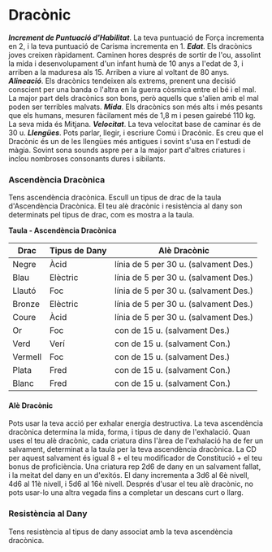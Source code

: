 # Dracònic

***Increment de Puntuació d'Habilitat***. La teva puntuació de Força incrementa en 2, i la teva puntuació de Carisma incrementa en 1.
***Edat***. Els dracònics joves creixen ràpidament. Caminen hores després de sortir de l'ou, assolint la mida i desenvolupament d'un infant humà de 10 anys a l'edat de 3, i arriben a la maduresa als 15. Arriben a viure al voltant de 80 anys.
***Alineació***. Els dracònics tendeixen als extrems, prenent una decisió conscient per una banda o l'altra en la guerra còsmica entre el bé i el mal. La major part dels dracònics son bons, però aquells que s'alien amb el mal poden ser terribles malvats.
***Mida***. Els dracònics son més alts i més pesants que els humans, mesuren fàcilament més de 1,8 m i pesen gairebé 110 kg. La seva mida és Mitjana.
***Velocitat***. La teva velocitat base de caminar és de 30 u.
***Llengües***. Pots parlar, llegir, i escriure Comú i Dracònic. Es creu que el Dracònic és un de les llengües més antigues i sovint s'usa en l'estudi de màgia. Sovint sona sounds aspre per a la major part d'altres criatures i inclou nombroses consonants dures i sibilants.

### Ascendència Dracònica
Tens ascendència dracònica. Escull un tipus de drac de la taula d'Ascendència Dracònica. El teu alè dracònic i resistència al dany son determinats pel tipus de drac, com es mostra a la taula.

**Taula - Ascendència Dracònica**

| Drac | Tipus de Dany | Alè Dracònic |
| ---- | ---- | ---- |
| Negre | Àcid | línia de 5 per 30 u. (salvament Des.) |
| Blau | Elèctric | línia de 5 per 30 u. (salvament Des.) |
| Llautó | Foc | línia de 5 per 30 u. (salvament Des.) |
| Bronze | Elèctric | línia de 5 per 30 u. (salvament Des.) |
| Coure | Àcid | línia de 5 per 30 u. (salvament Des.) |
| Or | Foc | con de 15 u. (salvament Des.) |
| Verd | Verí | con de 15 u. (salvament Con.) |
| Vermell | Foc | con de 15 u. (salvament Des.) |
| Plata | Fred | con de 15 u. (salvament Con.) |
| Blanc | Fred | con de 15 u. (salvament Con.) |

#### Alè Dracònic
Pots usar la teva acció per exhalar energia destructiva. La teva ascendència dracònica determina la mida, forma, i tipus de dany de l'exhalació.
Quan uses el teu alè dracònic, cada criatura dins l'àrea de l'exhalació ha de fer un salvament, determinat a la taula per la teva ascendència dracònica. La CD per aquest salvament és igual 8 + el teu modificador de Constitució + el teu bonus de proficiència. Una criatura rep 2d6 de dany en un salvament fallat, i la meitat del dany en un d'exitós. El dany incrementa a 3d6 al 6è nivell, 4d6 al 11è nivell, i 5d6 al 16è nivell.
Després d'usar el teu alè dracònic, no pots usar-lo una altra vegada fins a completar un descans curt o llarg.
### Resistència al Dany
Tens resistència al tipus de dany associat amb la teva ascendència dracònica.